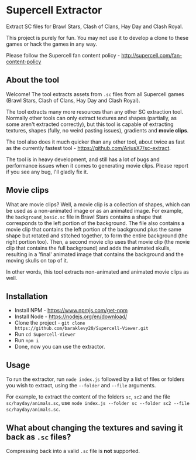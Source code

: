 # Supercell Extractor
Extract SC files for Brawl Stars, Clash of Clans, Hay Day and Clash Royal.

This project is purely for fun. You may not use it to develop a clone to these games or hack the games in any way.

Please follow the Supercell fan content policy - http://supercell.com/fan-content-policy

## About the tool
Welcome! The tool extracts assets from `.sc` files from all Supercell games (Brawl Stars, Clash of Clans, Hay Day and Clash Royal).

The tool extracts many more resources than any other SC extraction tool. Normally other tools can only extract textures and shapes (partially, as some aren't extracted correctly), but this tool is capable of extracting textures, shapes (fully, no weird pasting issues), gradients and **movie clips**.

The tool also does it much quicker than any other tool, about twice as fast as the currently fastest tool - https://github.com/AriusX7/sc-extract.

The tool is in heavy development, and still has a lot of bugs and performance issues when it comes to generating movie clips. Please report if you see any bug, I'll gladly fix it.

## Movie clips
What are movie clips? Well, a movie clip is a collection of shapes, which can be used as a non-animated image or as an animated image. For example, the `background_basic.sc` file in Brawl Stars contains a shape that corresponds to the left portion of the background. The file also contains a movie clip that contains the left portion of the background plus the same shape but rotated and stitched together, to form the entire background (the right portion too). Then, a second movie clip uses that movie clip (the movie clip that contains the full background) and adds the animated skulls, resulting in a 'final' animated image that contains the background and the moving skulls on top of it.

In other words, this tool extracts non-animated and animated movie clips as well.

## Installation
* Install NPM - https://www.npmjs.com/get-npm
* Install Node - https://nodejs.org/en/download/
* Clone the project - `git clone https://github.com/baraklevy20/Supercell-Viewer.git`
* Run `cd Supercell-Viewer`
* Run `npm i`
* Done, now you can use the extractor.

## Usage
To run the extractor, run `node index.js` followed by a list of files or folders you wish to extract, using the `--folder` and `--file` arguments.

For example, to extract the content of the folders `sc`, `sc2` and the file `sc/hayday/animals.sc`, use `node index.js --folder sc --folder sc2 --file sc/hayday/animals.sc`.

## What about changing the textures and saving it back as `.sc` files?
Compressing back into a valid `.sc` file is **not** supported.
